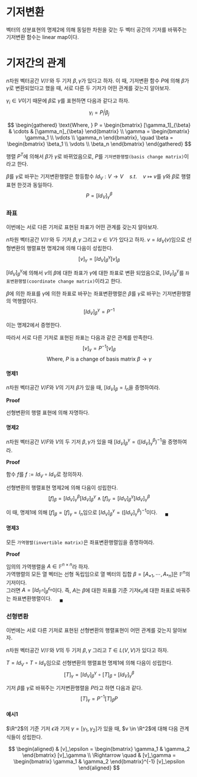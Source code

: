# 기저변환
벡터의 성분표현의 명제2에 의해 동일한 차원을 갖는 두 벡터 공간의 기저를 바꿔주는 기저변환 함수는 linear map이다.

# 기저간의 관계
$n$차원 벡터공간 $V/ \mathbb F$와 두 기저 $\beta, \gamma$가 있다고 하자. 이 때, 기저변환 함수 $P$에 의해 $\beta$가 $\gamma$로 변환되었다고 했을 때, 서로 다른 두 기저가 어떤 관계를 갖는지 알아보자.

$\gamma_i \in V$이기 때문에 $\beta$로 $\gamma$를 표현하면 다음과 같다고 하자.
$$ \gamma_i = P^j_i \beta_j $$


$$ \begin{gathered} \text{Where, } P = \begin{bmatrix} [\gamma_1]_{\beta} & \cdots & [\gamma_n]_{\beta} \end{bmatrix} \\ \gamma = \begin{bmatrix} \gamma_1 \\ \vdots \\ \gamma_n \end{bmatrix}, \quad \beta = \begin{bmatrix} \beta_1 \\ \vdots \\ \beta_n \end{bmatrix} \end{gathered}  $$

행렬 $P^T$에 의해서 $\beta$가 $\gamma$로 바뀌었음으로, $P$를 `기저변환행렬(basis change matrix)`이라고 한다.

$\beta$를 $\gamma$로 바꾸는 기저변환행렬은 항등함수 $Id_V : V \rightarrow V \quad s.t. \quad v \mapsto v$를 $\gamma$와 $\beta$로 행렬표현 한것과 동일하다.
$$ P = [Id_V]_\gamma^\beta $$

### 좌표
이번에는 서로 다른 기저로 표현된 좌표가 어떤 관계를 갖는지 알아보자.

$n$차원 벡터공간 $V/ \mathbb F$와 두 기저 $\beta, \gamma$ 그리고 $v \in V$가 있다고 하자. $v= Id_V(v)$임으로 선형변환의 행렬표현 명제2에 의해 다음이 성립한다.
$$ [v]_\gamma = [Id_V]_\beta^\gamma[v]_\beta $$

$[Id_V]_\beta^\gamma$에 의해서 $v$의 $\beta$에 대한 좌표가 $\gamma$에 대한 좌표로 변환 되었음으로, $[Id_V]_\beta^\gamma$를 `좌표변환행렬(coordinate change matrix)`이라고 한다.

$\beta$에 의한 좌표를 $\gamma$에 의한 좌표로 바꾸는 좌표변환행렬은 $\beta$를 $\gamma$로 바꾸는 기저변환행렬의 역행렬이다.
$$ [Id_V]_\beta^\gamma = P^{-1} $$

이는 명제2에서 증명한다.

따라서 서로 다른 기저로 표현된 좌표는 다음과 같은 관계를 만족한다.
$$ [v]_\gamma = P^{-1} [v]_\beta $$
$$ \text{Where, } P \text{ is a change of basis matrix } \beta \rightarrow \gamma $$

#### 명제1
$n$차원 벡터공간 $V/F$와 $V$의 기저 $\beta$가 있을 때, $[Id_V]_\beta = I_n$을 증명하여라.

**Proof**

선형변환의 행렬 표현에 의해 자명하다.

#### 명제2
$n$차원 벡터공간 $V/F$와 $V$의 두 기저 $\beta,\gamma$가 있을 때 $[Id_V]^\gamma_\beta = \left( [Id_V]^\beta_\gamma \right)^{-1}$을 증명하여라.

**Proof**

함수 $f$를 $f := Id_V \circ Id_V$로 정의하자.

선형변환의 행렬표현 명제2에 의해 다음이 성립한다.
$$ [f]_\beta = [Id_V]^\beta_\gamma [Id_V]^\gamma_\beta \land [f]_\gamma = [Id_V]^\gamma_\beta [Id_V]^\beta_\gamma $$

이 때, 명제1에 의해 $[f]_\beta = [f]_\gamma = I_n$임으로 $[Id_V]^\gamma_\beta = \left( [Id_V]^\beta_\gamma \right)^{-1}$이다. $\quad {_\blacksquare}$

#### 명제3
모든 `가역행렬(invertible matrix)`은 좌표변환행렬임을 증명하여라.

**Proof**

임의의 가역행렬을 $A \in \mathbb F^{n \times n}$라 하자.   
가역행렬의 모든 열 벡터는 선형 독립임으로 열 벡터의 집합 $\beta=[A_{*1}, \cdots, A_{*n}]$은 $\mathbb F^n$의 기저이다.  
그러면 $A = [Id_{\mathbb F^n}]_\beta^{\epsilon_n}$이다. 즉, $A$는 $\beta$에 대한 좌표를 기준 기저$\epsilon_n$에 대한 좌표로 바꿔주는 좌표변환행렬이다. $\quad {_\blacksquare}$

### 선형변환
이번에는 서로 다른 기저로 표현된 선형변환의 행렬표현이 어떤 관계를 갖는지 알아보자.

$n$차원 벡터공간 $V/ \mathbb F$와 $V$의 두 기저 $\beta,\gamma$ 그리고 $T \in L(V,V)$가 있다고 하자.

$T = Id_V \circ T \circ Id_V$임으로 선형변환의 행렬표현 명제1에 의해 다음이 성립한다.
$$ [T]_\gamma = [Id_V]^\gamma_\beta \circ [T]_\beta \circ [Id_V]^\beta_\gamma $$

기저 $\beta$를 $\gamma$로 바꿔주는 기저변환행렬을 $P$라고 하면 다음과 같다.
$$ [T]_\gamma = P^{-1}[T]_\beta P $$

#### 예시1
$\R^2$의 기준 기저 $\epsilon$과 기저 $\gamma = [ \gamma_1, \gamma_2 ]$가 있을 때, $v \in \R^2$에 대해 다음 관계식들이 성립한다.

$$ \begin{aligned} & [v]_\epsilon = \begin{bmatrix} \gamma_1 &  \gamma_2 \end{bmatrix} [v]_\gamma \\ \Rightarrow \quad & [v]_\gamma = \begin{bmatrix} \gamma_1 &  \gamma_2 \end{bmatrix}^{-1} [v]_\epsilon  \end{aligned}  $$
